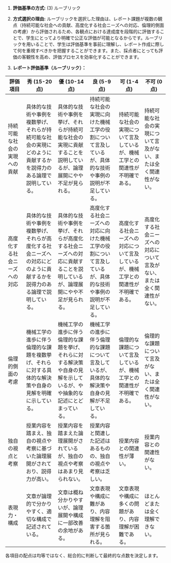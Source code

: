 1. **評価基準の方式:** (3) ルーブリック

2. **方式選択の理由:** ルーブリックを選択した理由は、レポート課題が複数の観点（持続可能な社会への貢献、高度化する社会ニーズへの対応、倫理的側面の考慮）から評価されるため、各観点における達成度を段階的に評価することで、学生にとってより明確で公正な評価が可能となるからです。ルーブリックを用いることで、学生は評価基準を事前に理解し、レポート作成に際して何を重視すべきかを把握することができます。また、採点者にとっても評価の客観性を高め、評価プロセスを効率化することができます。

3. **レポート評価基準（ルーブリック）：**

| 評価項目 | 秀 (15-20点) | 優 (10-14点) | 良 (5-9点) | 可 (1-4点) | 不可 (0点) |
|---|---|---|---|---|---|
| 持続可能な社会の実現への貢献 | 具体的な技術や事例を複数挙げ、それらが持続可能な社会の実現にどのように貢献するかを説得力のある論理で説明している。 | 具体的な技術や事例を挙げ、それらが持続可能な社会の実現に貢献することを説明しているが、論理展開にやや不足が見られる。 | 持続可能な社会の実現に向けた機械工学の役割について言及しているが、具体的な技術や事例の説明が不足している。 | 持続可能な社会の実現について言及しているが、機械工学との関連性が不明確である。 | 持続可能な社会の実現について言及がない、または全く関連性がない。 |
| 高度化する社会ニーズへの対応 | 具体的な技術や事例を複数挙げ、それらが高度化する社会ニーズへの対応にどのように貢献するかを説得力のある論理で説明している。 | 具体的な技術や事例を挙げ、それらが高度化する社会ニーズへの対応に貢献することを説明しているが、論理展開にやや不足が見られる。 | 高度化する社会ニーズへの対応に向けた機械工学の役割について言及しているが、具体的な技術や事例の説明が不足している。 | 高度化する社会ニーズへの対応について言及しているが、機械工学との関連性が不明確である。 | 高度化する社会ニーズへの対応について言及がない、または全く関連性がない。 |
| 倫理的側面の考慮 | 機械工学の進歩に伴う倫理的な課題を複数挙げ、それらに対する具体的な解決策や自身の見解を明確に示している。 | 機械工学の進歩に伴う倫理的な課題を挙げ、それらに対する解決策や自身の見解を示しているが、やや抽象的な記述にとどまっている。 | 機械工学の進歩に伴う倫理的な課題について言及しているが、具体的な解決策や自身の見解が不足している。 | 倫理的な課題について言及しているが、機械工学との関連性が不明確である。 | 倫理的な課題について言及がない、または全く関連性がない。 |
| 独自の視点と考察 | 授業内容を踏まえ、独自の視点や考察に基づいた論理展開がされており、説得力が高い。 | 授業内容を踏まえた論理展開がされているが、独自の視点や考察はあまり見られない。 | 授業内容と関連した記述はあるものの、独自の視点や考察は乏しい。 | 授業内容との関連性が薄い。 | 授業内容との関連性がない。 |
| 表現力・構成 | 文章が論理的で分かりやすく、適切な構成で記述されている。 | 文章は概ね分かりやすいが、論理展開や構成に一部改善の余地がある。 | 文章表現や構成に難があり、内容理解を阻害する箇所が見られる。 | 文章表現や構成に多くの問題があり、内容理解が困難である。 | ほとんどまたは全く理解できない。 |


各項目の配点は均等ではなく、総合的に判断して最終的な点数を決定します。
